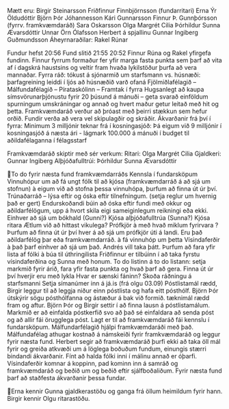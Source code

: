 Mætt eru:
Birgir Steinarsson
Friðfinnur Finnbjörnsson (fundarritari)
Erna Ýr Öldudóttir
Björn Þór Jóhannesson
Kári Gunnarsson
Finnur Þ. Gunnþórsson (fyrrv. framkvæmdaráð)
Sara Oskarsson
Olga Margrét Cilia
Þórhildur Sunna Ævarsdóttir
Unnar Örn Ólafsson
Herbert á spjallinu
Gunnar Ingiberg Guðmundsson
Áheyrnaraðilar:
Rakel
Rúnar

Fundur hefst 20:56
Fund slitið 21:55
20:52
Finnur Rúna og Rakel yfirgefa fundinn.
Finnur fyrrum formaður fer yfir marga fasta punkta sem þarf að vita
af í dagskrá haustsins og veltir fram hvaða lykilstöður þurfa að
vera mannaðar.
Fyrra ráð: tókust á sjónarmið um starfsmann vs. húsnæði:
þarfagreining leiddi í ljós að húsnæðið varð ofaná
Fjölmiðlafélagið – Málfundafélagið – Pírataskólinn – Framtak í
fyrra
Hugsanlegt að kaupa símsvörunarþjónustu fyrir 20 þúsund á mánuði –
geta svarað einföldum spurningum umskráningar og annað og hvert
maður getur leitað með hit og þetta.
Framkvæmdaráð verður að þróast með þeirri stækkun sem hefur orðið.
Fundir verða að vera vel skipulagðir og skráðir.
Ákvarðanir frá því í fyrra:
Minimum 3 milljónir teknar frá í kosningasjóð: Þá eigum við 9
milljónir í kosningasjóð á næsta ári - lágmark
100.000 á mánuði í budget til aðildafélaganna í félagsstarf

Framkvæmdaráð skiptir með sér verkum:
Ritari: Olga Margrét Cilia
Gjaldkeri: Gunnar Ingiberg
Alþjóðafulltrúi: Þórhildur Sunna Ævarsdóttir

To do fyrir næsta fund framkvæmdarráðs
Kennsla í fundarsköpum
Vinnuhópur um að fá ungt fólk til að kjósa (framkvæmdarráð á
að sjá um stofnun) à eigum við að stofna þessa vinnuhópa, þurfum að
finna út úr því.
Trúnaðarráð – lýsa eftir og óska eftir tilnefningum. (setja
reglur um hvernig það er gert)
Endurskoðandi búin að óska eftir fundi með okkur og
aðildarfélögum, upp á hvort skila eigi sameiginlegum reikningi eða
ekki.
Einhver að sjá um bókhald (Gunni?)
Kjósa alþjóðafulltrúa (Sunna?)
Kjósa ritara
Ætlum við að hittast vikulega?
Prófkjör à með hvað miklum fyrirvara ?
Þurfum að finna út úr því hver á að sjá um prófkjör úti á
landi. Eru það aðildarfélög þar eða framkvæmdarráð. à fá vinnuhóp
um þetta
Vísindaferðir à það þarf einhver að sjá um það. Andrés vill
taka þátt.
Þurfum að fara yfir lista af fólki à búa til úthringilista
Friðfinnur er tilbúinn í að taka fyrstu vísindaferðina og
Sunna með honum.
To do listinn á to do listann: setja markmið fyrir árið,
fara yfir fasta punkta og hvað þarf að gera.
Finna út úr því hverjir eru með lykla
Hvar er sænski fáninn?
Skoða ráðningu á starfsmanni
Setja símanúmer inn á já.is (frá olgu 03.09)
Póstlistamál rædd, Birgir leggur til að leggja niður einn póstlista
og hafa eitt pósthólf. Björn Þór útskýrir sögu pósthólfanna og
ástæður á bak við formið. tæknimál rædd fram og aftur.
Björn Þór og Birgir settir í að finna lausn á póstlistamálum.
Markmið er að einfalda póstkerfið svo að það sé einfaldara að senda
póst og að allir fái örugglega póst.
Lagt er til að framkvæmdaráð fái kennslu í fundarsköpum.
Málfundarfélagið hjálpi framkvæmdaráði með það.
Málfundafélag athugar kostnað á námskeiði fyrir framkvæmdaráð og
leggur fyrir næsta fund.
Herbert segir að framkvæmdaráð þurfi ekki að taka öll mál fyrir og
greiða atkvæði um á löglega boðuðum fundum, einungis stærri bindandi
ákvarðanir. Fínt að halda fólki inni í málinu annað er óþarfi.
Vísindaferðir komnar á koppinn, pad kominn inn á samráð og
framkvæmdaráð og beðið um og beðið eftir sjálfboðaliðum.
Fyrir næsta fund þarf að staðfesta ákvarðanir þessa fundar.

Erna kennir Gunna gjaldkerastöðu og ganga frá öllum heimildum fyrir
hann.
Birgir kennir Olgu ritarastöðu.

